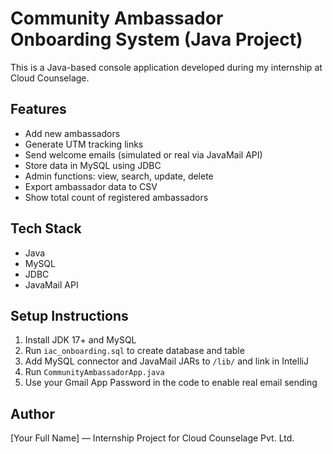 # Community Ambassador Onboarding System (Java Project)

This is a Java-based console application developed during my internship at Cloud Counselage.

## Features

- Add new ambassadors
- Generate UTM tracking links
- Send welcome emails (simulated or real via JavaMail API)
- Store data in MySQL using JDBC
- Admin functions: view, search, update, delete
- Export ambassador data to CSV
- Show total count of registered ambassadors

## Tech Stack

- Java
- MySQL
- JDBC
- JavaMail API

## Setup Instructions

1. Install JDK 17+ and MySQL
2. Run `iac_onboarding.sql` to create database and table
3. Add MySQL connector and JavaMail JARs to `/lib/` and link in IntelliJ
4. Run `CommunityAmbassadorApp.java`
5. Use your Gmail App Password in the code to enable real email sending

## Author

[Your Full Name] — Internship Project for Cloud Counselage Pvt. Ltd.
